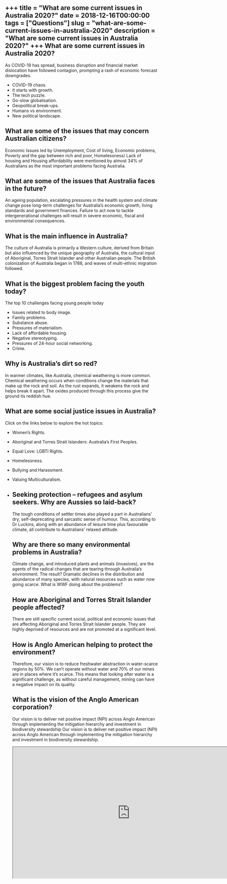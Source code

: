 +++
title = "What are some current issues in Australia 2020?"
date = 2018-12-16T00:00:00
tags = ["Questions"]
slug = "what-are-some-current-issues-in-australia-2020"
description = "What are some current issues in Australia 2020?"
+++
What are some current issues in Australia 2020?
-----------------------------------------------

As COVID-19 has spread, business disruption and financial market dislocation have followed contagion, prompting a rash of economic forecast downgrades.

- COVID-19 chaos.
- It starts with growth.
- The tech puzzle.
- Go-slow globalisation.
- Geopolitical break-ups.
- Humans vs environment.
- New political landscape.

What are some of the issues that may concern Australian citizens?
-----------------------------------------------------------------

Economic Issues led by Unemployment, Cost of living, Economic problems, Poverty and the gap between rich and poor, Homelessness/ Lack of housing and Housing affordability were mentioned by almost 34% of Australians as the most important problems facing Australia.

What are some of the issues that Australia faces in the future?
---------------------------------------------------------------

An ageing population, escalating pressures in the health system and climate change pose long-term challenges for Australia’s economic growth, living standards and government finances. Failure to act now to tackle intergenerational challenges will result in severe economic, fiscal and environmental consequences.

What is the main influence in Australia?
----------------------------------------

The culture of Australia is primarily a Western culture, derived from Britain but also influenced by the unique geography of Australia, the cultural input of Aboriginal, Torres Strait Islander and other Australian people. The British colonization of Australia began in 1788, and waves of multi-ethnic migration followed.

What is the biggest problem facing the youth today?
---------------------------------------------------

The top 10 challenges facing young people today

- Issues related to body image.
- Family problems.
- Substance abuse.
- Pressures of materialism.
- Lack of affordable housing.
- Negative stereotyping.
- Pressures of 24-hour social networking.
- Crime.

Why is Australia’s dirt so red?
-------------------------------

In warmer climates, like Australia, chemical weathering is more common. Chemical weathering occurs when conditions change the materials that make up the rock and soil. As the rust expands, it weakens the rock and helps break it apart. The oxides produced through this process give the ground its reddish hue.

What are some social justice issues in Australia?
-------------------------------------------------

Click on the links below to explore the hot topics:

- Women’s Rights.
- Aboriginal and Torres Strait Islanders: Australia’s First Peoples.
- Equal Love: LGBTI Rights.
- Homelessness.
- Bullying and Harassment.
- Valuing Multiculturalism.
- Seeking protection – refugees and asylum seekers. Why are Aussies so laid-back?
    -----------------------------
    
    The tough conditions of settler times also played a part in Australians’ dry, self-deprecating and sarcastic sense of humour. This, according to Dr Luckins, along with an abundance of leisure time plus favourable climate, all contribute to Australians’ relaxed attitude.
    
    Why are there so many environmental problems in Australia?
    ----------------------------------------------------------
    
    Climate change, and introduced plants and animals (invasives), are the agents of the radical changes that are tearing through Australia’s environment. The result? Dramatic declines in the distribution and abundance of many species, with natural resources such as water now going scarce. What is WWF doing about the problems?
    
    How are Aboriginal and Torres Strait Islander people affected?
    --------------------------------------------------------------
    
    There are still specific current social, political and economic issues that are affecting Aboriginal and Torres Strait Islander people. They are highly deprived of resources and are not promoted at a significant level.
    
    How is Anglo American helping to protect the environment?
    ---------------------------------------------------------
    
    Therefore, our vision is to reduce freshwater abstraction in water-scarce regions by 50%. We can’t operate without water and 70% of our mines are in places where it’s scarce. This means that looking after water is a significant challenge, as without careful management, mining can have a negative impact on its quality.
    
    What is the vision of the Anglo American corporation?
    -----------------------------------------------------
    
    Our vision is to deliver net positive impact (NPI) across Anglo American through implementing the mitigation hierarchy and investment in biodiversity stewardship Our vision is to deliver net positive impact (NPI) across Anglo American through implementing the mitigation hierarchy and investment in biodiversity stewardship.
    
    <iframe allow="accelerometer; autoplay; clipboard-write; encrypted-media; gyroscope; picture-in-picture" allowfullscreen="" class="__youtube_prefs__  epyt-is-override  no-lazyload" data-no-lazy="1" data-origheight="433" data-origwidth="770" data-skipgform_ajax_framebjll="" height="433" id="_ytid_45907" loading="lazy" src="https://www.youtube.com/embed/fZQxwSMkXn4?enablejsapi=1&autoplay=0&cc_load_policy=0&cc_lang_pref=&iv_load_policy=1&loop=0&modestbranding=0&rel=1&fs=1&playsinline=0&autohide=2&theme=dark&color=red&controls=1&" title="YouTube player" width="770"></iframe>